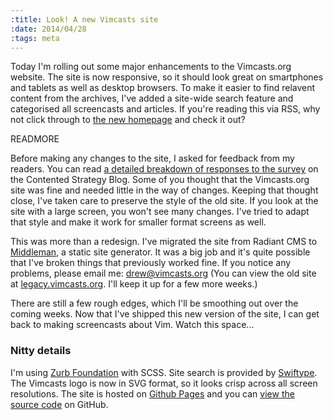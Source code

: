 ```yaml
---
:title: Look! A new Vimcasts site
:date: 2014/04/28
:tags: meta
---
```


Today I'm rolling out some major enhancements to the Vimcasts.org website. 
The site is now responsive, so it should look great on smartphones and tablets as well as desktop browsers.
To make it easier to find relavent content from the archives, I've added a site-wide search feature and categorised all screencasts and articles.
If you're reading this via RSS, why not click through to [the new homepage](http://vimcasts.org) and check it out?

READMORE

Before making any changes to the site, I asked for feedback from my readers.
You can read [a detailed breakdown of responses to the survey][survey] on the Contented Strategy Blog.
Some of you thought that the Vimcasts.org site was fine and needed little in the way of changes.
Keeping that thought close, I've taken care to preserve the style of the old site.
If you look at the site with a large screen, you won't see many changes.
I've tried to adapt that style and make it work for smaller format screens as well.

This was more than a redesign. 
I've migrated the site from Radiant CMS to [Middleman][], a static site generator.
It was a big job and it's quite possible that I've broken things that previously worked fine.
If you notice any problems, please email me: [drew@vimcasts.org](mailto:drew@vimcasts.org)
(You can view the old site at [legacy.vimcasts.org](http://legacy.vimcasts.org). I'll keep it up for a few more weeks.)

There are still a few rough edges, which I'll be smoothing out over the coming weeks. 
Now that I've shipped this new version of the site, I can get back to making screencasts about Vim. Watch this space...

### Nitty details

I'm using [Zurb Foundation][] with SCSS.
Site search is provided by [Swiftype][].
The Vimcasts logo is now in SVG format, so it looks crisp across all screen resolutions.
The site is hosted on [Github Pages][pages] and you can [view the source code][source] on GitHub.

[Middleman]: http://middlemanapp.com/
[Zurb Foundation]: http://foundation.zurb.com/
[survey]: http://contentedstrategy.com/blog/2014/01/27/Redesigning-Vimcasts-The_User_Survey.html
[pages]: https://pages.github.com/
[source]: https://github.com/vimcasts/vimcasts.org
[Swiftype]: https://swiftype.com/
